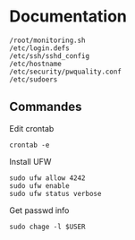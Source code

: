 # Documentation

```
/root/monitoring.sh
/etc/login.defs
/etc/ssh/sshd_config
/etc/hostname
/etc/security/pwquality.conf
/etc/sudoers
```

## Commandes

Edit crontab
```
crontab -e
```

Install UFW
```
sudo ufw allow 4242
sudo ufw enable
sudo ufw status verbose
```

Get passwd info
```
sudo chage -l $USER 
```
